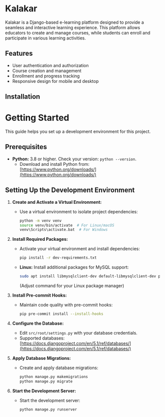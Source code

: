# Kalakar

Kalakar is a Django-based e-learning platform designed to provide a seamless and interactive learning experience. This platform allows educators to create and manage courses, while students can enroll and participate in various learning activities.

## Features

- User authentication and authorization
- Course creation and management
- Enrollment and progress tracking
- Responsive design for mobile and desktop

## Installation

# Getting Started

This guide helps you set up a development environment for this project.

## Prerequisites

*   **Python:** 3.8 or higher. Check your version: `python --version`. 
    *   Download and install Python from: [https://www.python.org/downloads/](https://www.python.org/downloads/)

## Setting Up the Development Environment

1.  **Create and Activate a Virtual Environment:**

    *   Use a virtual environment to isolate project dependencies:
        ```bash
        python -m venv venv
        source venv/bin/activate  # For Linux/macOS
        venv\Scripts\activate.bat  # For Windows
        ```

2.  **Install Required Packages:**

    *   Activate your virtual environment and install dependencies:
        ```bash
        pip install -r dev-requirements.txt
        ```

    *   **Linux:** Install additional packages for MySQL support:
        ```bash
        sudo apt install libmysqlclient-dev default-libmysqlclient-dev pkg-config python3-dev build-essential 
        ```
        (Adjust command for your Linux package manager)

3.  **Install Pre-commit Hooks:**

    *   Maintain code quality with pre-commit hooks:
        ```bash
        pip pre-commit install --install-hooks
        ```

4.  **Configure the Database:**

    *   Edit `src/root/settings.py` with your database credentials.
    *   Supported databases: [https://docs.djangoproject.com/en/5.1/ref/databases/](https://docs.djangoproject.com/en/5.1/ref/databases/)

5.  **Apply Database Migrations:**

    *   Create and apply database migrations:
        ```bash
        python manage.py makemigrations
        python manage.py migrate
        ```

6.  **Start the Development Server:**

    *   Start the development server:
        ```bash
        python manage.py runserver
        ```

